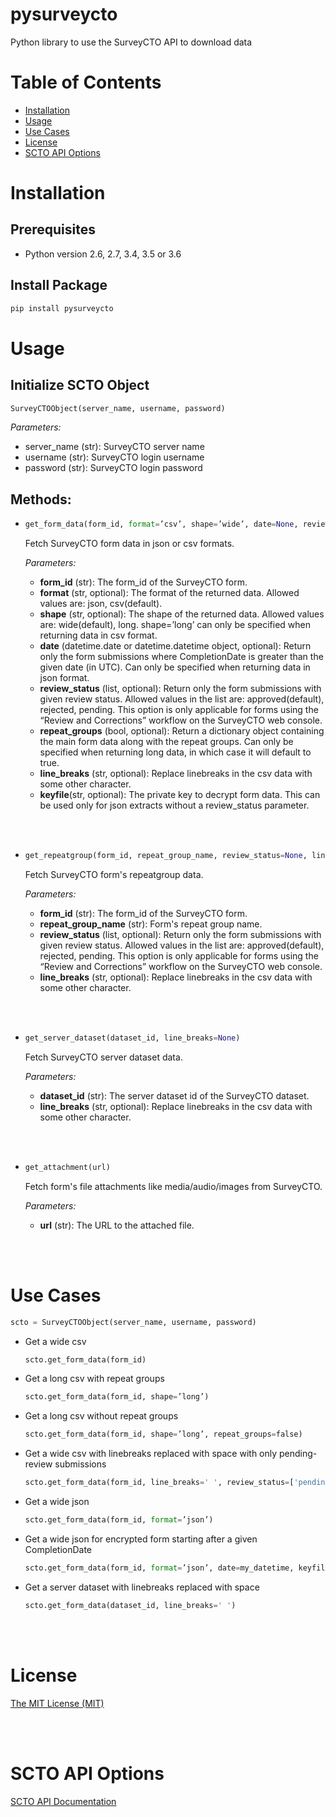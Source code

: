 # pysurveycto

Python library to use the SurveyCTO API to download data


# Table of Contents

* [Installation](#installation)
* [Usage](#usage)
* [Use Cases](#usecases)
* [License](#license)
* [SCTO API Options](#apioptions)


<a name="installation"></a>
# Installation

## Prerequisites

- Python version 2.6, 2.7, 3.4, 3.5 or 3.6

## Install Package
```bash
pip install pysurveycto
```

<a name="usage"></a>
# Usage

## Initialize SCTO Object
```python
SurveyCTOObject(server_name, username, password)
```
  *Parameters:*
  - server_name (str): SurveyCTO server name
  - username (str): SurveyCTO login username
  - password (str): SurveyCTO login password


## Methods:

* 
  ```python
  get_form_data(form_id, format=’csv’, shape=’wide’, date=None, review_status=None, repeat_groups=None, line_breaks=None, keyfile=False)
  ```
  <p>Fetch SurveyCTO form data in json or csv formats.

    *Parameters:*
    - **form_id** (str): The form_id of the SurveyCTO form.
    - **format** (str, optional): The format of the returned data. Allowed values are: json, csv(default).
    - **shape** (str, optional): The shape of the returned data. Allowed values are: wide(default), long. shape=’long’ can only be specified when returning data in csv format.
    - **date** (datetime.date or datetime.datetime object, optional): Return only the form submissions where CompletionDate is greater than the given date (in UTC). Can only be specified when returning data in json format.
    - **review_status** (list, optional): Return only the form submissions with given review status. Allowed values in the list are: approved(default), rejected, pending. This option is only applicable for forms using the “Review and Corrections” workflow on the SurveyCTO web console.
    - **repeat_groups** (bool, optional): Return a dictionary object containing the main form data along with the repeat groups. Can only be specified when returning long data, in which case it will default to true.
    - **line_breaks** (str, optional): Replace linebreaks in the csv data with some other character.
    - **keyfile**(str, optional): The private key to decrypt form data. This can be used only for json extracts without a review_status parameter.
  </p>
<br><br>

*
  ```python
  get_repeatgroup(form_id, repeat_group_name, review_status=None, line_breaks=None)
  ```
    Fetch SurveyCTO form's repeatgroup data.

    *Parameters:*
    - **form_id** (str): The form_id of the SurveyCTO form.
    - **repeat_group_name** (str): Form's repeat group name.
    - **review_status** (list, optional): Return only the form submissions with given review status. Allowed values in the list are: approved(default), rejected, pending. This option is only applicable for forms using the “Review and Corrections” workflow on the SurveyCTO web console.
    - **line_breaks** (str, optional): Replace linebreaks in the csv data with some other character.

<br><br>
      
*
  ```python
  get_server_dataset(dataset_id, line_breaks=None)
  ```
    Fetch SurveyCTO server dataset data.

    *Parameters:*
    - **dataset_id** (str): The server dataset id of the SurveyCTO dataset.
    - **line_breaks** (str, optional): Replace linebreaks in the csv data with some other character.

<br><br>
      
*
  ```python
  get_attachment(url)
  ```
    Fetch form's file attachments like media/audio/images from SurveyCTO.

    *Parameters:*
    - **url** (str): The URL to the attached file.   
      
  
<br><br>

<a name="usecases"></a>
# Use Cases

```python
scto = SurveyCTOObject(server_name, username, password)
```

- Get a wide csv
  ```python
  scto.get_form_data(form_id)
  ```

- Get a long csv with repeat groups
  ```python
  scto.get_form_data(form_id, shape=’long’)
  ```

- Get a long csv without repeat groups
  ```python
  scto.get_form_data(form_id, shape=’long’, repeat_groups=false)
  ```

- Get a wide csv with linebreaks replaced with space with only pending-review submissions
  ```python
  scto.get_form_data(form_id, line_breaks=' ', review_status=['pending'])
  ```

- Get a wide json
  ```python
  scto.get_form_data(form_id, format=’json’)
  ```

- Get a wide json for encrypted form starting after a given CompletionDate
  ```python
  scto.get_form_data(form_id, format=’json’, date=my_datetime, keyfile='<path to keyfile>')
  ```

- Get a server dataset with linebreaks replaced with space
  ```python
  scto.get_form_data(dataset_id, line_breaks=' ')
  ```

<br><br>

<a name="license"></a>
# License
[The MIT License (MIT)](LICENSE.md)

<br><br>

<a name="apioptions"></a>
# SCTO API Options

[SCTO API Documentation](https://support.surveycto.com/hc/en-us/articles/360033156894?flash_digest=0a6eded7694409181788cc46a7026897850d65b5&flash_digest=d76dde7c3ffc40f4a7f0ebd87596d32f3a52304f)
